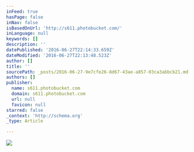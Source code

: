 ```yaml
---
inFeed: true
hasPage: false
inNav: false
isBasedOnUrl: 'http://s611.photobucket.com/'
inLanguage: null
keywords: []
description: ''
datePublished: '2016-06-27T22:14:33.659Z'
dateModified: '2016-06-27T22:13:48.523Z'
author: []
title: ''
sourcePath: _posts/2016-06-27-9e7cfe26-8d67-43ae-a857-03ca3abbcb21.md
authors: []
publisher:
  name: s611.photobucket.com
  domain: s611.photobucket.com
  url: null
  favicon: null
starred: false
_context: 'http://schema.org'
_type: Article

---
```

![](http://i611.photobucket.com/albums/tt191/Leda_Grace_Rasmussen/2016-05-28%2018.25.27_zpslnvwnl5n.jpg?1467065251246&1467065254243&1467065260944&1467065270891)